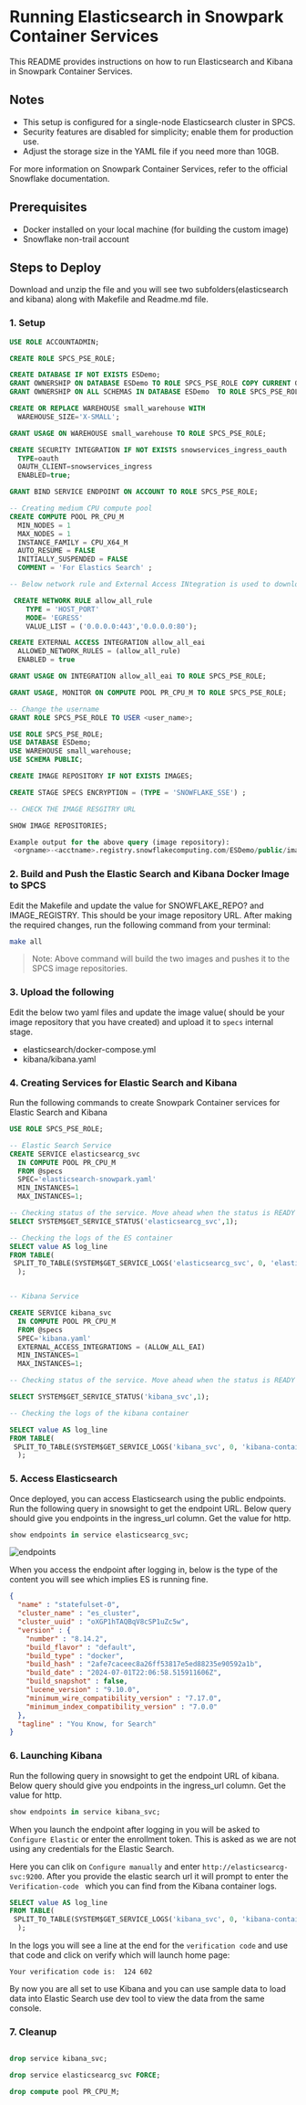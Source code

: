 # Running Elasticsearch in Snowpark Container Services

This README provides instructions on how to run Elasticsearch and Kibana in Snowpark Container Services.

## Notes

- This setup is configured for a single-node Elasticsearch cluster in SPCS.
- Security features are disabled for simplicity; enable them for production use.
- Adjust the storage size in the YAML file if you need more than 10GB.

For more information on Snowpark Container Services, refer to the official Snowflake documentation.


## Prerequisites

- Docker installed on your local machine (for building the custom image)
- Snowflake non-trail account


## Steps to Deploy

Download and unzip the file and you will see two subfolders(elasticsearch and kibana) along with Makefile and Readme.md file.

### 1. Setup

``` sql
USE ROLE ACCOUNTADMIN;

CREATE ROLE SPCS_PSE_ROLE;

CREATE DATABASE IF NOT EXISTS ESDemo;
GRANT OWNERSHIP ON DATABASE ESDemo TO ROLE SPCS_PSE_ROLE COPY CURRENT GRANTS;
GRANT OWNERSHIP ON ALL SCHEMAS IN DATABASE ESDemo  TO ROLE SPCS_PSE_ROLE COPY CURRENT GRANTS;

CREATE OR REPLACE WAREHOUSE small_warehouse WITH
  WAREHOUSE_SIZE='X-SMALL';

GRANT USAGE ON WAREHOUSE small_warehouse TO ROLE SPCS_PSE_ROLE;

CREATE SECURITY INTEGRATION IF NOT EXISTS snowservices_ingress_oauth
  TYPE=oauth
  OAUTH_CLIENT=snowservices_ingress
  ENABLED=true;

GRANT BIND SERVICE ENDPOINT ON ACCOUNT TO ROLE SPCS_PSE_ROLE;

-- Creating medium CPU compute pool
CREATE COMPUTE POOL PR_CPU_M
  MIN_NODES = 1
  MAX_NODES = 1
  INSTANCE_FAMILY = CPU_X64_M
  AUTO_RESUME = FALSE
  INITIALLY_SUSPENDED = FALSE
  COMMENT = 'For Elastics Search' ;

-- Below network rule and External Access INtegration is used to download sample data in Kabana.

 CREATE NETWORK RULE allow_all_rule
    TYPE = 'HOST_PORT'
    MODE= 'EGRESS'
    VALUE_LIST = ('0.0.0.0:443','0.0.0.0:80');

CREATE EXTERNAL ACCESS INTEGRATION allow_all_eai
  ALLOWED_NETWORK_RULES = (allow_all_rule)
  ENABLED = true

GRANT USAGE ON INTEGRATION allow_all_eai TO ROLE SPCS_PSE_ROLE;

GRANT USAGE, MONITOR ON COMPUTE POOL PR_CPU_M TO ROLE SPCS_PSE_ROLE;

-- Change the username
GRANT ROLE SPCS_PSE_ROLE TO USER <user_name>;

USE ROLE SPCS_PSE_ROLE;
USE DATABASE ESDemo;
USE WAREHOUSE small_warehouse;
USE SCHEMA PUBLIC;

CREATE IMAGE REPOSITORY IF NOT EXISTS IMAGES;

CREATE STAGE SPECS ENCRYPTION = (TYPE = 'SNOWFLAKE_SSE') ;

-- CHECK THE IMAGE RESGITRY URL

SHOW IMAGE REPOSITORIES;

Example output for the above query (image repository):
 <orgname>-<acctname>.registry.snowflakecomputing.com/ESDemo/public/images

```

### 2. Build and Push the Elastic Search and Kibana Docker Image to SPCS

Edit the Makefile and update the value for SNOWFLAKE_REPO? and IMAGE_REGISTRY. This should be your image repository URL. After making the required changes, run the following command from your terminal:

``` bash
make all
```

> Note: Above command will build the two images and pushes it to the SPCS image repositories.

### 3. Upload the following 

Edit the below two yaml files and update the image value( should be your image repository that you have created) and upload it to `specs` internal stage.

- elasticsearch/docker-compose.yml 
- kibana/kibana.yaml

### 4. Creating Services for Elastic Search and Kibana

Run the following commands to create Snowpark Container services for Elastic Search and Kibana

```sql
USE ROLE SPCS_PSE_ROLE;

-- Elastic Search Service
CREATE SERVICE elasticsearcg_svc
  IN COMPUTE POOL PR_CPU_M
  FROM @specs
  SPEC='elasticsearch-snowpark.yaml'
  MIN_INSTANCES=1
  MAX_INSTANCES=1;

-- Checking status of the service. Move ahead when the status is READY
SELECT SYSTEM$GET_SERVICE_STATUS('elasticsearcg_svc',1); 

-- Checking the logs of the ES container
SELECT value AS log_line
FROM TABLE(
 SPLIT_TO_TABLE(SYSTEM$GET_SERVICE_LOGS('elasticsearcg_svc', 0, 'elasticsearch'), '\n')
  );


-- Kibana Service

CREATE SERVICE kibana_svc
  IN COMPUTE POOL PR_CPU_M
  FROM @specs
  SPEC='kibana.yaml'
  EXTERNAL_ACCESS_INTEGRATIONS = (ALLOW_ALL_EAI)
  MIN_INSTANCES=1
  MAX_INSTANCES=1;

-- Checking status of the service. Move ahead when the status is READY

SELECT SYSTEM$GET_SERVICE_STATUS('kibana_svc',1); 

-- Checking the logs of the kibana container

SELECT value AS log_line
FROM TABLE(
 SPLIT_TO_TABLE(SYSTEM$GET_SERVICE_LOGS('kibana_svc', 0, 'kibana-container'), '\n')
  );
```

### 5. Access Elasticsearch

Once deployed, you can access Elasticsearch using the public endpoints. Run the following query in snowsight to get the endpoint URL.  Below query should give you endpoints in the ingress_url column.  Get the value for http.
```sql
show endpoints in service elasticsearcg_svc;
```
![endpoints](/endpoints.png)

When you access the endpoint after logging in, below is the type of the content you will see which implies ES is running fine.

```json
{
  "name" : "statefulset-0",
  "cluster_name" : "es_cluster",
  "cluster_uuid" : "oXGP1hTAQBqV8cSP1uZc5w",
  "version" : {
    "number" : "8.14.2",
    "build_flavor" : "default",
    "build_type" : "docker",
    "build_hash" : "2afe7caceec8a26ff53817e5ed88235e90592a1b",
    "build_date" : "2024-07-01T22:06:58.515911606Z",
    "build_snapshot" : false,
    "lucene_version" : "9.10.0",
    "minimum_wire_compatibility_version" : "7.17.0",
    "minimum_index_compatibility_version" : "7.0.0"
  },
  "tagline" : "You Know, for Search"
}
```

### 6. Launching Kibana

Run the following query in snowsight to get the endpoint URL of kibana.  Below query should give you endpoints in the ingress_url column.  Get the value for http.
```sql
show endpoints in service kibana_svc;
```

When you launch the endpoint after logging in you will be asked to `Configure Elastic` or enter the enrollment token. This is asked as we are not using any credentials for the Elastic Search. 

Here you can clik on `Configure manually` and enter `http://elasticsearcg-svc:9200`. After you provide the elastic search url it will prompt to enter the `Verification-code ` which you can find from the Kibana container logs.

```sql
SELECT value AS log_line
FROM TABLE(
 SPLIT_TO_TABLE(SYSTEM$GET_SERVICE_LOGS('kibana_svc', 0, 'kibana-container'), '\n')
  );
  ```

In the logs you will see a line at the end for the `verification code` and use that code and click on verify which will launch home page:

`Your verification code is:  124 602 `


By now you are all set to use Kibana and you can use sample data to load data into Elastic Search use dev tool to view the data from the same console.

### 7. Cleanup

```sql

drop service kibana_svc;

drop service elasticsearcg_svc FORCE; 

drop compute pool PR_CPU_M;

```